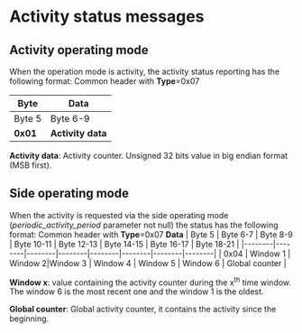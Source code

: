 # Activity status messages

## Activity operating mode

When the operation mode is activity, the activity status reporting has the following format: Common header with **Type**=0x07

|  Byte  | Data          |
|------------|-------------------|
| Byte 5     |  Byte 6-9         |
| **0x01**   | **Activity data** |

**Activity data**: Activity counter. Unsigned 32 bits value in big endian format (MSB first).

## Side operating mode

 When the activity is requested via the side operating mode (*periodic_activity_period* parameter not null) the status has the following format:
 Common header with **Type**=0x07
 **Data**
| Byte 5 |  Byte 6-7 |  Byte 8-9 |  Byte 10-11 |  Byte 12-13 |  Byte 14-15 |  Byte 16-17 |  Byte 18-21 |
|--------|--------|--------|--------|--------|--------|--------|--------|
| 0x04 |  Window 1 |  Window 2|Window 3 |  Window 4 |  Window 5 |  Window 6 | Global counter |

 **Window x**: value containing the activity counter during the x<sup>th</sup> time window. The window 6 is the most recent one and the window 1 is the oldest.

 **Global counter**: Global activity counter, it contains the activity since the beginning.